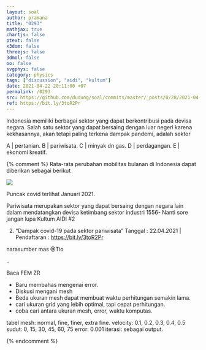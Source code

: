 ```yaml
---
layout: soal
author: pramana
title: "0293"
mathjax: true
chartjs: false
ptext: false
x3dom: false
threejs: false
3dmol: false
oo: false
svgphys: false
category: physics
tags: ["discussion", "aidi", "kultum"]
date: 2021-04-22 20:11:00 +07
permalink: /0293
src: https://github.com/dudung/soal/commits/master/_posts/0/28/2021-04-22-discussion-3.md
ref: https://bit.ly/3toR2Pr
---
```

Indonesia memiliki berbagai sektor yang dapat berkontribusi pada devisa negara. Salah satu sektor yang dapat bersaing dengan luar negeri karena kekhasannya, akan tetapi paling terkena dampak pandemi, adalah sektor

A | pertanian.
B | pariwisata.
C | minyak dn gas.
D | perdagangan.
E | ekonomi kreatif.

{% comment %}
Rata-rata perubahan mobilitas bulanan di Indonesia dapat diberikan sebagai berikut

![]({{site.baseurl}}/assets/img/0/29/0293.png)

Puncak covid terlihat Januari 2021.

Pariwisata merupakan sektor yang dapat bersaing dengan negara lain dalam mendatangkan devisa ketimbang sektor industri
1556-
Nanti sore jangan lupa Kultum AIDI #2

2. “Dampak covid-19 pada sektor pariwisata” 
Tanggal : 22.04.2021 | Pendaftaran  : https://bit.ly/3toR2Pr

narasumber mas @Tio

..

Baca FEM
ZR
+ Baru membahas mengenai error.
+ Diskusi mengani mesh
+ Beda ukuran mesh dapat membuat waktu perhitungan semakin lama.
+ cari ukuran grid yang lebih optimal, tapi cepat perhitungan.
+ coba cari antara ukuran mesh, error, waktu komputas.

tabel
mesh: normal, fine, finer, extra fine.
velocity: 0.1, 0.2, 0.3, 0.4, 0.5
sudut: 0, 15, 30, 45, 60, 75
error: 0.001
iterasi: sebagai output.

{% endcomment %}
